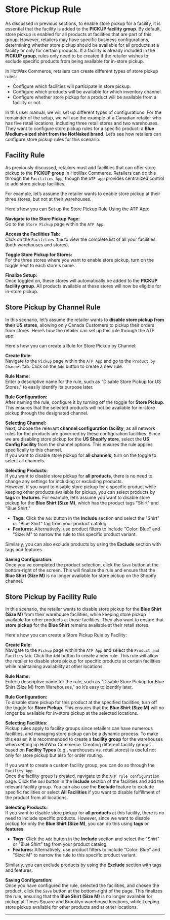 # Store Pickup Rule

As discussed in previous sections, to enable store pickup for a facility, it is essential that the facility is added to the **PICKUP facility group**. By default, store pickup is enabled for all products at facilities that are part of this group. However, retailers may have specific business configurations, determining whether store pickup should be available for all products at a facility or only for certain products. If a facility is already included in the **PICKUP group**, rules only need to be created if the retailer wishes to exclude specific products from being available for in-store pickup.

In HotWax Commerce, retailers can create different types of store pickup rules:
- Configure which facilities will participate in store pickup.
- Configure which products will be available for which inventory channel.
- Configure whether store pickup for a product will be available from a facility or not.

In this user manual, we will set up different types of configurations. For the remainder of the setup, we will use the example of a Canadian retailer who has five retail locations, including three retail stores and two warehouses. They want to configure store pickup rules for a specific product: a **Blue Medium-sized shirt from the NotNaked brand**. Let’s see how retailers can configure store pickup rules for this scenario.

## Facility Rule

As previously discussed, retailers must add facilities that can offer store pickup to the **PICKUP group** in HotWax Commerce. Retailers can do this through the `Facilities App`, though the `ATP app` provides centralized control to add store pickup facilities.

For example, let’s assume the retailer wants to enable store pickup at their three stores, but not at their warehouses.

Here's how you can Set up the Store Pickup Rule Using the ATP App:

**Navigate to the Store Pickup Page:**  
   Go to the `Store Pickup` page within the `ATP App`.

**Access the Facilities Tab:**  
   Click on the `Facilities Tab` to view the complete list of all your facilities (both warehouses and stores).

**Toggle Store Pickup for Stores:**  
   For the three stores where you want to enable store pickup, turn on the toggle next to each store's name.

**Finalize Setup:**  
   Once toggled on, these stores will automatically be added to the **PICKUP facility group**.  All products available at these stores will now be eligible for in-store pickup.

## Store Pickup by Channel Rule

In this scenario, let’s assume the retailer wants to **disable store pickup from their US stores**, allowing only Canada Customers to pickup their orders from stores. Here’s how the retailer can set up this rule through the ATP app:

Here's how you can create a Rule for Store Pickup by Channel:

**Create Rule:**  
   Navigate to the `Pickup` page within the `ATP App` and go to the `Product by Channel` tab. Click on the `Add` button to create a new rule.

**Rule Name:**  
   Enter a descriptive name for the rule, such as "Disable Store Pickup for US Stores," to easily identify its purpose later.

**Rule Configuration:**  
   After naming the rule, configure it by turning off the toggle for **Store Pickup**. This ensures that the selected products will not be available for in-store pickup through the designated channel.

**Selecting Channel:**  
   Next, choose the relevant **channel configuration facility**, as all network rules for the products are governed by these configuration facilities. Since we are disabling store pickup for the **US Shopify store**, select the **US Config Facility** from the channel options. This ensures the rule applies specifically to this channel.  
   If you want to disable store pickup for **all channels**, turn on the toggle to select all channels.

**Selecting Products:**  
   If you want to disable store pickup for **all products**, there is no need to change any settings for including or excluding products.  
   However, if you want to disable store pickup for a specific product while keeping other products available for pickup, you can select products by **tags** or **features**. For example, let’s assume you want to disable store pickup for the **Blue Shirt (Size M)**, which has the product tags "Shirt" and "Blue Shirt."

   - **Tags:** Click the `Add` button in the **Include** section and select the "Shirt" or "Blue Shirt" tag from your product catalog.
   - **Features:** Alternatively, use product filters to include "Color: Blue" and "Size: M" to narrow the rule to this specific product variant.

   Similarly, you can also exclude products by using the **Exclude** section with tags and features.

**Saving Configuration:**  
   Once you’ve completed the product selection, click the `Save` button at the bottom-right of the screen. This will finalize the rule and ensure that the **Blue Shirt (Size M)** is no longer available for store pickup on the Shopify channel.

## Store Pickup by Facility Rule

In this scenario, the retailer wants to disable store pickup for the **Blue Shirt (Size M)** from their warehouse facilities, while keeping store pickup available for other products at those facilities. They also want to ensure that **store pickup** for the **Blue Shirt** remains available at their retail stores.

Here's how you can create a Store Pickup Rule by Facility:

**Create Rule:**  
   Navigate to the `Pickup` page within the `ATP App` and select the `Product and Facility` tab. Click the `Add` button to create a new rule. This rule will allow the retailer to disable store pickup for specific products at certain facilities while maintaining availability at other locations.

**Rule Name:**  
   Enter a descriptive name for the rule, such as "Disable Store Pickup for Blue Shirt (Size M) from Warehouses," so it’s easy to identify later.

**Rule Configuration:**  
   To disable store pickup for this product at the specified facilities, turn off the toggle for **Store Pickup**. This ensures that the **Blue Shirt (Size M)** will no longer be available for in-store pickup at the selected locations.

**Selecting Facilities:**  
  Pickup rules apply to facility groups since retailers can have numerous facilities, and managing store pickup can be a dynamic process. To make this easier, it is recommended to create a **facility group** for the warehouses when setting up HotWax Commerce. Creating different facility groups based on **Facility Types** (e.g., warehouses vs. retail stores) is useful not only for store pickup but also for order routing.

   If you want to create a custom facility group, you can do so through the `Facility App`.  
   Once the facility group is created, navigate to the `ATP rule configuration` page. Click the `Add` button in the **Include** section of the facilities and add the relevant facility group. You can also use the **Exclude** feature to exclude specific facilities or select **All Facilities** if you want to disable fulfillment of the product from all locations.

**Selecting Products:**  
   If you want to disable store pickup for **all products** at this facility, there is no need to include specific products. However, since we want to disable pickup for only the **Blue Shirt (Size M)**, you can do this using **tags** or **features**.

   - **Tags:** Click the `Add` button in the **Include** section and select the "Shirt" or "Blue Shirt" tag from your product catalog.
   - **Features:** Alternatively, use product filters to include "Color: Blue" and "Size: M" to narrow the rule to this specific product variant.

   Similarly, you can exclude products by using the **Exclude** section with tags and features.

**Saving Configuration:**  
   Once you have configured the rule, selected the facilities, and chosen the product, click the `Save` button at the bottom-right of the page. This finalizes the rule, ensuring that the **Blue Shirt (Size M)** is no longer available for pickup at Times Square and Brooklyn warehouse locations, while keeping store pickup available for other products and at other locations.

---
